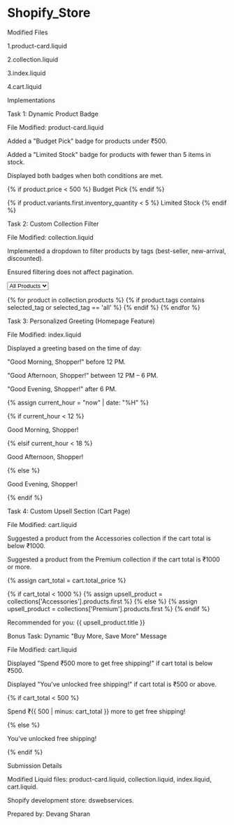 # Shopify_Store

Modified Files

1.product-card.liquid

2.collection.liquid

3.index.liquid

4.cart.liquid

Implementations

Task 1: Dynamic Product Badge

File Modified: product-card.liquid

Added a "Budget Pick" badge for products under ₹500.

Added a "Limited Stock" badge for products with fewer than 5 items in stock.

Displayed both badges when both conditions are met.

{% if product.price < 500 %}
    <span class="badge">Budget Pick</span>
{% endif %}

{% if product.variants.first.inventory_quantity < 5 %}
    <span class="badge">Limited Stock</span>
{% endif %}

Task 2: Custom Collection Filter

File Modified: collection.liquid

Implemented a dropdown to filter products by tags (best-seller, new-arrival, discounted).

Ensured filtering does not affect pagination.

<select id="filter" onchange="filterProducts()">
    <option value="all">All Products</option>
    <option value="best-seller">Best Seller</option>
    <option value="new-arrival">New Arrival</option>
    <option value="discounted">Discounted</option>
</select>

{% for product in collection.products %}
    {% if product.tags contains selected_tag or selected_tag == 'all' %}
        <!-- Product display logic -->
    {% endif %}
{% endfor %}

Task 3: Personalized Greeting (Homepage Feature)

File Modified: index.liquid

Displayed a greeting based on the time of day:

"Good Morning, Shopper!" before 12 PM.

"Good Afternoon, Shopper!" between 12 PM – 6 PM.

"Good Evening, Shopper!" after 6 PM.

{% assign current_hour = "now" | date: "%H" %}

{% if current_hour < 12 %}
    <p>Good Morning, Shopper!</p>
{% elsif current_hour < 18 %}
    <p>Good Afternoon, Shopper!</p>
{% else %}
    <p>Good Evening, Shopper!</p>
{% endif %}

Task 4: Custom Upsell Section (Cart Page)

File Modified: cart.liquid

Suggested a product from the Accessories collection if the cart total is below ₹1000.

Suggested a product from the Premium collection if the cart total is ₹1000 or more.

{% assign cart_total = cart.total_price %}

{% if cart_total < 1000 %}
    {% assign upsell_product = collections['Accessories'].products.first %}
{% else %}
    {% assign upsell_product = collections['Premium'].products.first %}
{% endif %}

<p>Recommended for you: {{ upsell_product.title }}</p>

Bonus Task: Dynamic "Buy More, Save More" Message

File Modified: cart.liquid

Displayed "Spend ₹500 more to get free shipping!" if cart total is below ₹500.

Displayed "You’ve unlocked free shipping!" if cart total is ₹500 or above.

{% if cart_total < 500 %}
    <p>Spend ₹{{ 500 | minus: cart_total }} more to get free shipping!</p>
{% else %}
    <p>You’ve unlocked free shipping!</p>
{% endif %}

Submission Details

Modified Liquid files: product-card.liquid, collection.liquid, index.liquid, cart.liquid.

Shopify development store: dswebservices.

Prepared by: Devang Sharan
